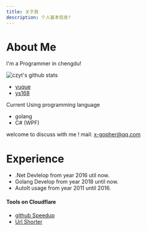```yaml
---
title: 关于我
description: 个人基本信息?
---
```


# About Me
I'm  a Programmer in chengdu!


![czyt's github stats](https://github-readme-stats.vercel.app/api?username=czyt&show_icons=true&theme=synthwave)

- [yuque](https://www.yuque.com/czyt)
- [ys168](http://czyt.ys168.com)

Current Using programming language
- golang
- C# (WPF)

welcome to discuss with me !
mail: x-gopher@qq.com

# Experience

- .Net Devlelop from year 2016 util now.
- Golang Develop from year 2018 until now.
- AutoIt usage from year 2011 until 2016.



#### Tools on Cloudflare
- [github Speedup](https://fastgit.czyt.tech)
- [Url Shorter](https://shorter.czyt.workers.dev)
